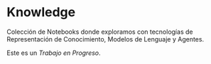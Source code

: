 # Knowledge

Colección de Notebooks donde exploramos con tecnologías de Representación de Conocimiento, Modelos de Lenguaje y Agentes. 

Este es un *Trabajo en Progreso*. 
